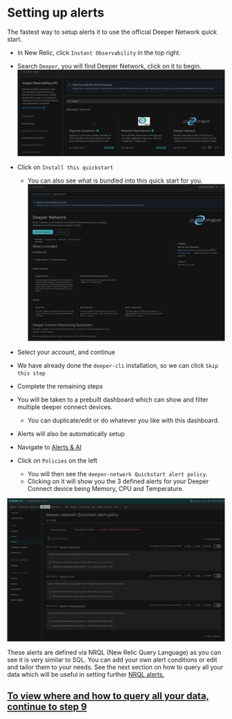 # Setting up alerts
The fastest way to setup alerts it to use the official Deeper Network quick start.

- In New Relic, click `Instant Observability` in the top right.
- Search `Deeper`, you will find Deeper Network, click on it to begin.
![qs](/images/nr-deeper-qs.png)

- Click on `Install this quickstart`
    - You can also see what is bundled into this quick start for you.
![qs2](/images/nr-deeper-qs-2.png)

- Select your account, and continue
- We have already done the `deeper-cli` installation, so we can click `Skip this step`
- Complete the remaining steps
- You will be taken to a prebuilt dashboard which can show and filter multiple deeper connect devices.
    - You can duplicate/edit or do whatever you like with this dashboard.
- Alerts will also be automatically setup
- Navigate to [Alerts & AI](https://one.newrelic.com/launcher/nrai.launcher)
- Click on `Policies` on the left
    - You will then see the `deeper-network Quickstart alert policy`.
    - Clicking on it will show you the 3 defined alerts for your Deeper Connect device being Memory, CPU and Temperature.

![alerts](/images/nr-deeper-qs-alerts.png)

These alerts are defined via NRQL (New Relic Query Language) as you can see it is very similar to SQL. You can add your own alert conditions or edit and tailor them to your needs. See the next section on how to query all your data which will be useful in setting further [NRQL alerts.](https://docs.newrelic.com/docs/alerts-applied-intelligence/new-relic-alerts/alert-conditions/create-nrql-alert-conditions/)

  ## [To view where and how to query all your data, continue to step 9](./9.viewing-data.md)
